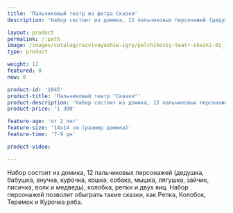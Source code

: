 ```yaml
---
title: 'Пальчиковый театр из фетра Сказки'
description: 'Набор состоит из домика, 12 пальчиковых персонажей (дедушка, бабушка, внучка, курочка, кошка, собака, мышка, лягушка, зайчик, лисичка, волк и медведь),  колобка, репки и двух яиц.'

layout: product
permalink: /:path
image: /images/catalog/razvivayushie-igry/palchikoviy-teatr-skazki-01_1600w.jpg
type: product

weight: 12
featured: 0
new: 0

product-id: '1045'
product-title: 'Пальчиковый театр "Сказки"'
product-description: 'Набор состоит из домика, 12 пальчиковых персонажей (дедушка, бабушка, внучка, курочка, кошка, собака, мышка, лягушка, зайчик, лисичка, волк и медведь),  колобка, репки и двух яиц. Набор персонажей позволит обыграть такие сказки, как Репка, Колобок, Теремок и Курочка ряба.'
product-price: '1 300'

feature-age: 'от 2 лет'
feature-size: '14х14 см (размер домика)'
feature-time: '7-9 дн'

product-video: 

---
```

Набор состоит из домика, 12 пальчиковых персонажей (дедушка, бабушка, внучка, курочка, кошка, собака, мышка, лягушка, зайчик, лисичка, волк и медведь),  колобка, репки и двух яиц. Набор персонажей позволит обыграть такие сказки, как Репка, Колобок, Теремок и Курочка ряба.